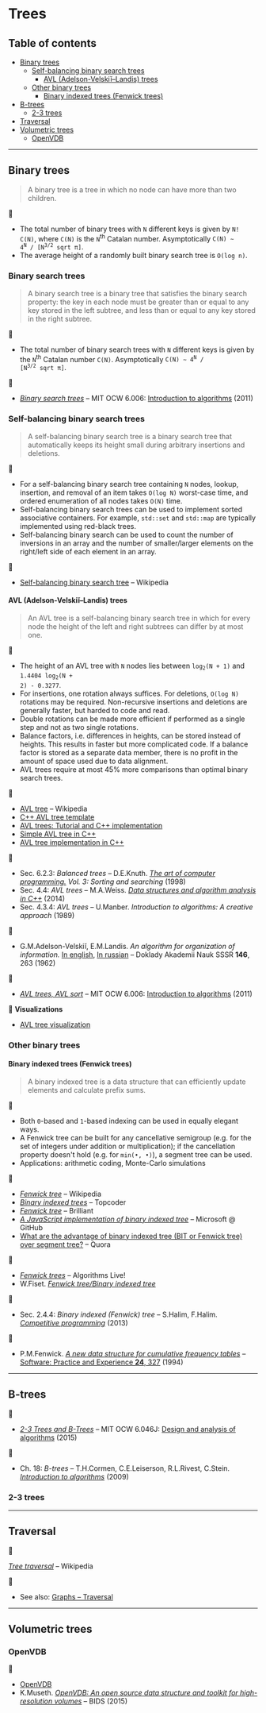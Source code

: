 # Trees

## Table of contents

* [Binary trees](#binary-trees)
	* [Self-balancing binary search trees](#self-balancing-binary-search-trees)
		* [AVL (Adelson-Velskiĭ&ndash;Landis) trees](#avl-adelson-velskiĭlandis-trees)
	* [Other binary trees](#other-binary-trees)
		* [Binary indexed trees (Fenwick trees)](#binary-indexed-trees-fenwick-trees)
* [B-trees](#b-trees)
	* [2-3 trees](#2-3-trees)
* [Traversal](#traversal)
* [Volumetric trees](#volumetric-trees)
	* [OpenVDB](#openvdb)

---

## Binary trees

> A binary tree is a tree in which no node can have more than two children.

:memo:

* The total number of binary trees with `N` different keys is given by `N! C(N)`, where `C(N)` is the `N`<sup>th</sup> Catalan number. Asymptotically <code>C(N) &sim; 4<sup>N</sup> / [N<sup>3/2</sup> sqrt &pi;]</code>.
* The average height of a randomly built binary search tree is `O(log n)`.

### Binary search trees

> A binary search tree is a binary tree that satisfies the binary search property: the key in each node must be greater than or equal to any key stored in the left subtree, and less than or equal to any key stored in the right subtree.

:memo:

* The total number of binary search trees with `N` different keys is given by the `N`<sup>th</sup> Catalan number `C(N)`. Asymptotically <code>C(N) &sim; 4<sup>N</sup> / [N<sup>3/2</sup> sqrt &pi;]</code>.

:movie_camera:

* [*Binary search trees*](https://www.youtube.com/watch?v=9Jry5-82I68) &ndash; MIT OCW 6.006: [Introduction to algorithms](https://ocw.mit.edu/courses/electrical-engineering-and-computer-science/6-006-introduction-to-algorithms-fall-2011/index.htm) (2011)

### Self-balancing binary search trees

> A self-balancing binary search tree is a binary search tree that automatically keeps its height small during arbitrary insertions and deletions.

:memo:

* For a self-balancing binary search tree containing `N` nodes, lookup, insertion, and removal of an item takes `O(log N)` worst-case time, and ordered enumeration of all nodes takes `O(N)` time.
* Self-balancing binary search trees can be used to implement sorted associative containers. For example, `std::set` and `std::map` are typically implemented using red-black trees.
* Self-balancing binary search can be used to count the number of inversions in an array and the number of smaller/larger elements on the right/left side of each element in an array.

:link:

* [Self-balancing binary search tree](https://en.wikipedia.org/wiki/Self-balancing_binary_search_tree) &ndash; Wikipedia

#### AVL (Adelson-Velskiĭ&ndash;Landis) trees

> An AVL tree is a self-balancing binary search tree in which for every node the height of the left and right subtrees can differ by at most one.

:memo:

* The height of an AVL tree with `N` nodes lies between <code>log<sub>2</sub>(N + 1)</code> and <code>1.4404 log<sub>2</sub>(N + 2) - 0.3277</code>.
* For insertions, one rotation always suffices. For deletions, `O(log N)` rotations may be required. Non-recursive insertions and deletions are generally faster, but harded to code and read.
* Double rotations can be made more efficient if performed as a single step and not as two single rotations.
* Balance factors, i.e. differences in heights, can be stored instead of heights. This results in faster but more complicated code. If a balance factor is stored as a separate data member, there is no profit in the amount of space used due to data alignment.
* AVL trees require at most 45% more comparisons than optimal binary search trees.

:link:

* [AVL tree](https://en.wikipedia.org/wiki/AVL_tree) &ndash; Wikipedia
* [C++ AVL tree template](https://www.codeproject.com/Articles/2839/C-AVL-Tree-Template)
* [AVL trees: Tutorial and C++ implementation](https://www.bradapp.com/ftp/src/libs/C++/AvlTrees.html)
* [Simple AVL tree in C++](http://somethingk.com/main/?p=1127)
* [AVL tree implementation in C++](https://gist.github.com/harish-r/097688ac7f48bcbadfa5)

:book:

* Sec. 6.2.3: *Balanced trees* &ndash; D.E.Knuth. [*The art of computer programming.*](https://www-cs-faculty.stanford.edu/~knuth/taocp.html) *Vol. 3: Sorting and searching* (1998)
* Sec. 4.4: *AVL trees* &ndash; M.A.Weiss. [*Data structures and algorithm analysis in C++*](https://www.pearson.com/us/higher-education/program/Weiss-Data-Structures-and-Algorithm-Analysis-in-C-4th-Edition/PGM148299.html) (2014)
* Sec. 4.3.4: *AVL trees* &ndash; U.Manber. *Introduction to algorithms: A creative approach* (1989)

:page_facing_up:

* G.M.Adelson-Velskiĭ, E.M.Landis. *An algorithm for organization of information.* [In english](https://zhjwpku.com/assets/pdf/AED2-10-avl-paper.pdf), [In russian](http://mi.mathnet.ru/rus/dan/v146/i2/p263) &ndash; Doklady Akademii Nauk SSSR **146**, 263 (1962)

:movie_camera:

* [*AVL trees, AVL sort*](https://www.youtube.com/watch?v=FNeL18KsWPc) &ndash; MIT OCW 6.006: [Introduction to algorithms](https://ocw.mit.edu/courses/electrical-engineering-and-computer-science/6-006-introduction-to-algorithms-fall-2011/index.htm) (2011)

:dizzy: **Visualizations**

* [AVL tree visualization](https://www.cs.usfca.edu/~galles/visualization/AVLtree.html)

### Other binary trees

#### Binary indexed trees (Fenwick trees)

> A binary indexed tree is a data structure that can efficiently update elements and calculate prefix sums.

:memo:

* Both `0`-based and `1`-based indexing can be used in equally elegant ways.
* A Fenwick tree can be built for any cancellative semigroup (e.g. for the set of integers under addition or multiplication); if the cancellation property doesn't hold (e.g. for <code>min(&bullet;, &bullet;)</code>), a segment tree can be used.
* Applications: arithmetic coding, Monte-Carlo simulations

 <!-- TODO : add links -->

:link:

* [*Fenwick tree*](https://en.wikipedia.org/wiki/Fenwick_tree) &ndash; Wikipedia
* [*Binary indexed trees*](https://www.topcoder.com/community/competitive-programming/tutorials/binary-indexed-trees/) &ndash; Topcoder
* [*Fenwick tree*](https://brilliant.org/wiki/fenwick-tree/) &ndash; Brilliant
* [*A JavaScript implementation of binary indexed tree*](https://github.com/Microsoft/fast-binary-indexed-tree-js) &ndash; Microsoft @ GitHub
* [What are the advantage of binary indexed tree (BIT or Fenwick tree) over segment tree?](https://www.quora.com/What-are-the-advantage-of-binary-indexed-tree-BIT-or-fenwick-tree-over-segment-tree) &ndash; Quora

:movie_camera:

* [*Fenwick trees*](https://www.youtube.com/watch?v=kPaJfAUwViY) &ndash; Algorithms Live!
* W.Fiset. [*Fenwick tree/Binary indexed tree*](https://www.youtube.com/playlist?list=PLDV1Zeh2NRsCvoyP-bztk6uXAYoyZg_U9)

:book:

* Sec. 2.4.4: *Binary indexed (Fenwick) tree* &ndash; S.Halim, F.Halim. [*Competitive programming*](https://cpbook.net/) (2013)

:page_facing_up:

* P.M.Fenwick. [*A new data structure for cumulative frequency tables*](http://citeseerx.ist.psu.edu/viewdoc/download?doi=10.1.1.14.8917&rep=rep1&type=pdf) &ndash; [Software: Practice and Experience **24**, 327](https://dx.doi.org/10.1002/spe.4380240306) (1994)

---

## B-trees

:movie_camera:

* [*2-3 Trees and B-Trees*](https://www.youtube.com/watch?v=TOb1tuEZ2X4) &ndash; MIT OCW 6.046J: [Design and analysis of algorithms](https://ocw.mit.edu/courses/electrical-engineering-and-computer-science/6-046j-design-and-analysis-of-algorithms-spring-2015/index.htm) (2015)

:book:

* Ch. 18: *B-trees* &ndash; T.H.Cormen, C.E.Leiserson, R.L.Rivest, C.Stein. [*Introduction to algorithms*](https://mitpress.mit.edu/books/introduction-algorithms-third-edition) (2009)

### 2-3 trees

---

## Traversal

:link:

[*Tree traversal*](https://en.wikipedia.org/wiki/Tree_traversal) &ndash; Wikipedia

:memo:

* See also: [Graphs &ndash; Traversal](graphs.md#traversal)

---

## Volumetric trees

### OpenVDB

:link:

* [OpenVDB](https://www.openvdb.org/)
* K.Museth. [*OpenVDB: An open source data structure and toolkit for high-resolution volumes*](https://www.youtube.com/watch?v=7hUH92xwODg) &ndash; BIDS (2015)
<!-- http://www.museth.org/Ken/Publications_files/Nielsen-Museth_JSC05.pdf -->
